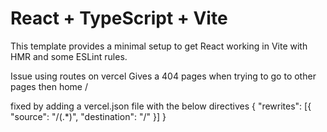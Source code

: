 # React + TypeScript + Vite

This template provides a minimal setup to get React working in Vite with HMR and some ESLint rules.

Issue using routes on vercel
Gives a 404 pages when trying to go to other pages then home /

fixed by adding a vercel.json file with the below directives
{
  "rewrites": [{ "source": "/(.*)", "destination": "/" }]
}